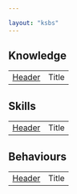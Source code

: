 ```yaml
---

layout: "ksbs"
---
```


## Knowledge

|  |  |
| - | - |
| [Header](../tags/example/) | Title |

## Skills

|  |  |
| - | - |
| [Header](../tags/example/) | Title |

## Behaviours

|  |  |
| - | - |
| [Header](../tags/example/) | Title |
